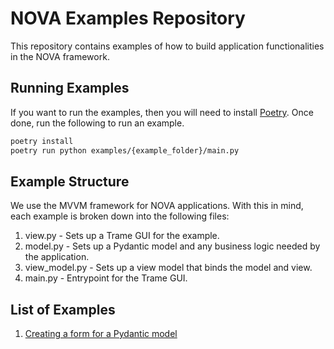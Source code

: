 # NOVA Examples Repository

This repository contains examples of how to build application functionalities in the NOVA framework.

## Running Examples

If you want to run the examples, then you will need to install [Poetry](https://python-poetry.org/). Once done, run the following to run an example.

```bash
poetry install
poetry run python examples/{example_folder}/main.py
```

## Example Structure

We use the MVVM framework for NOVA applications. With this in mind, each example is broken down into the following files:

1. view.py - Sets up a Trame GUI for the example.
2. model.py - Sets up a Pydantic model and any business logic needed by the application.
3. view_model.py - Sets up a view model that binds the model and view.
4. main.py - Entrypoint for the Trame GUI.

## List of Examples

1. [Creating a form for a Pydantic model](examples/pydantic_form)
